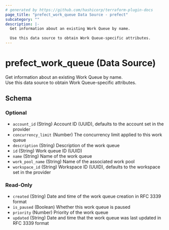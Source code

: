 ```yaml
---
# generated by https://github.com/hashicorp/terraform-plugin-docs
page_title: "prefect_work_queue Data Source - prefect"
subcategory: ""
description: |-
  Get information about an existing Work Queue by name.
  
  Use this data source to obtain Work Queue-specific attributes.
---
```


# prefect_work_queue (Data Source)

Get information about an existing Work Queue by name.
<br>
Use this data source to obtain Work Queue-specific attributes.



<!-- schema generated by tfplugindocs -->
## Schema

### Optional

- `account_id` (String) Account ID (UUID), defaults to the account set in the provider
- `concurrency_limit` (Number) The concurrency limit applied to this work queue
- `description` (String) Description of the work queue
- `id` (String) Work queue ID (UUID)
- `name` (String) Name of the work queue
- `work_pool_name` (String) Name of the associated work pool
- `workspace_id` (String) Workspace ID (UUID), defaults to the workspace set in the provider

### Read-Only

- `created` (String) Date and time of the work queue creation in RFC 3339 format
- `is_paused` (Boolean) Whether this work queue is paused
- `priority` (Number) Priority of the work queue
- `updated` (String) Date and time that the work queue was last updated in RFC 3339 format
